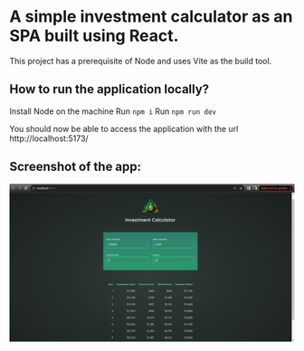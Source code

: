 # A simple investment calculator as an SPA built using React.

This project has a prerequisite of Node and uses Vite as the build tool.

## How to run the application locally?
Install Node on the machine
Run `npm i`
Run `npm run dev`

You should now be able to access the application with the url http://localhost:5173/

## Screenshot of the app:
![Investment-Calculator-Screenshot](/docs/screenshots/Investment-Calculator-Screenshot.png?raw=true)
